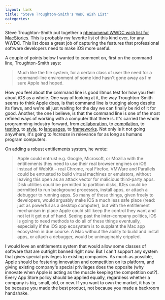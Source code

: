```yaml
---
layout: link
title: "Steve Troughton-Smith's WWDC Wish List"
categories: 
---
```


Steve Troughton-Smith put together a [phenomenal WWDC wish list for MacStories](https://www.macstories.net/stories/wwdc-a-wish-list-2019-edition/). This is probably my favorite list of this kind ever, for any WWDC. This list does a great job of capturing the features that professional software developers need to make iOS more useful.

A couple of points below I wanted to comment on, first on the command line, Troughton-Smith says:

> Much like the file system, for a certain class of user the need for a command-line environment of some kind hasn't gone away as I'm sure Apple had hoped.

How you feel about the command line is good litmus test for how you feel about iOS as a whole. One way of looking at it, the way Troughton-Smith seems to think Apple does, is that command line is trudging along despite its flaws, and we're all just waiting for the day we can finally be rid of it for good. Another, the one I believe, is that the command line is one of the most refined ways of working with a computer that there is. It's carried the whole programming industry forward, from [collaboration](https://en.wikipedia.org/wiki/Git), to [compilation](https://en.wikipedia.org/wiki/LLVM), to [testing](https://en.wikipedia.org/wiki/Continuous_integration), to [style](https://en.wikipedia.org/wiki/Lint_(software)), to [languages](https://en.wikipedia.org/wiki/Node.js), to [frameworks](https://en.wikipedia.org/wiki/Ruby_on_Rails). Not only is it not going anywhere, it's going to *increase* in relevance for as long as humans program computers.

On adding a robust entitlements system, he wrote:

> Apple could entrust e.g. Google, Microsoft, or Mozilla with the entitlements they need to use their real browser engines on iOS instead of WebKit – real Chrome, real Firefox. VMWare and Parallels could be entrusted to build virtual machines or emulators, without leaving this open as an attack vector for malicious third-party apps. Disk utilities could be permitted to partition disks, IDEs could be permitted to run background processes, install apps, or attach a debugger to running apps. So many of these things, given freely to developers, would arguably make iOS a much less safe place (read: just as powerful as a desktop computer), but with the entitlement mechanism in place Apple could still keep the control they want and not let it get out of hand. Seeing past the inter-company politics, iOS is going to need methods to do all of these things eventually, especially if the iOS app ecosystem is to supplant the Mac app ecosystem in due course. A Mac without the ability to build and install apps, or attach a debugger, would be unimaginably crippled.

I would love an entitlements system that would allow some classes of software that are outright banned right now. But I can't support any system that gives special privileges to existing companies. As much as possible, Apple should be fostering innovation and competition on its platform, and giving existing company's special privileges does the opposite (why innovate when Apple is acting as the muscle keeping the competition out?). Every App Store policy should be applied equally, regardless whether a company is big, small, old, or new. If you want to own the market, it has to be because you made the best product, not because you made a backroom handshake.


